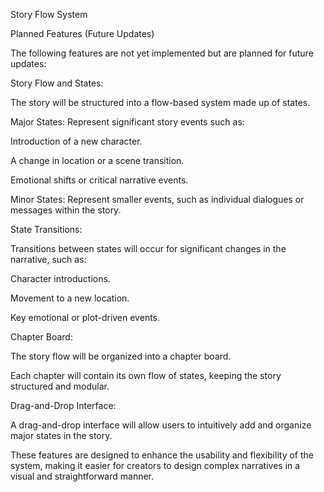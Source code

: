 Story Flow System

Planned Features (Future Updates)

The following features are not yet implemented but are planned for future updates:

Story Flow and States:

The story will be structured into a flow-based system made up of states.

Major States: Represent significant story events such as:

Introduction of a new character.

A change in location or a scene transition.

Emotional shifts or critical narrative events.

Minor States: Represent smaller events, such as individual dialogues or messages within the story.

State Transitions:

Transitions between states will occur for significant changes in the narrative, such as:

Character introductions.

Movement to a new location.

Key emotional or plot-driven events.

Chapter Board:

The story flow will be organized into a chapter board.

Each chapter will contain its own flow of states, keeping the story structured and modular.

Drag-and-Drop Interface:

A drag-and-drop interface will allow users to intuitively add and organize major states in the story.

These features are designed to enhance the usability and flexibility of the system, making it easier for creators to design complex narratives in a visual and straightforward manner.
